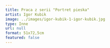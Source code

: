 ```yaml
---
title: Praca z serii "Portret pieska"
artist: Igor Kubik
image: ../images/igor-kubik-1-igor-kubik.jpg
type: Inne
url: null
format: 51x72,5cm
featured: false
---
```


